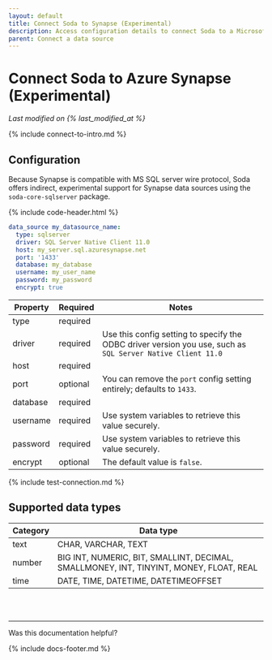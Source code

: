 ```yaml
---
layout: default
title: Connect Soda to Synapse (Experimental)
description: Access configuration details to connect Soda to a Microsoft Azure Synapse data source.
parent: Connect a data source
---
```


# Connect Soda to Azure Synapse (Experimental)
*Last modified on {% last_modified_at %}*

{% include connect-to-intro.md %}


## Configuration

Because Synapse is compatible with MS SQL server wire protocol, Soda offers indirect, experimental support for Synapse data sources using the `soda-core-sqlserver` package. 

{% include code-header.html %}
```yaml
data_source my_datasource_name:
  type: sqlserver
  driver: SQL Server Native Client 11.0
  host: my_server.sql.azuresynapse.net
  port: '1433'
  database: my_database
  username: my_user_name
  password: my_password
  encrypt: true
```

| Property | Required | Notes                                                      |
| -------- | -------- | ---------------------------------------------------------- |
| type     | required |                                                            |
| driver   | required | Use this config setting to specify the ODBC driver version you use, such as `SQL Server Native Client 11.0` |
| host     | required |                                                            |
| port     | optional | You can remove the `port` config setting entirely; defaults to `1433`.|
| database | required |                                                            |
| username | required | Use system variables to retrieve this value securely.      |
| password | required | Use system variables to retrieve this value securely.      |
| encrypt  | optional |   The default value is `false`.                            |


{% include test-connection.md %}

## Supported data types

| Category | Data type  |
| -------- | ---------- |
| text     | CHAR, VARCHAR, TEXT  |
| number   | BIG INT, NUMERIC, BIT, SMALLINT, DECIMAL, SMALLMONEY, INT, TINYINT, MONEY, FLOAT, REAL  |
| time     | DATE, TIME, DATETIME, DATETIMEOFFSET |



<br />
<br />

---

Was this documentation helpful?

<!-- LikeBtn.com BEGIN -->
<span class="likebtn-wrapper" data-theme="tick" data-i18n_like="Yes" data-ef_voting="grow" data-show_dislike_label="true" data-counter_zero_show="true" data-i18n_dislike="No"></span>
<script>(function(d,e,s){if(d.getElementById("likebtn_wjs"))return;a=d.createElement(e);m=d.getElementsByTagName(e)[0];a.async=1;a.id="likebtn_wjs";a.src=s;m.parentNode.insertBefore(a, m)})(document,"script","//w.likebtn.com/js/w/widget.js");</script>
<!-- LikeBtn.com END -->

{% include docs-footer.md %}